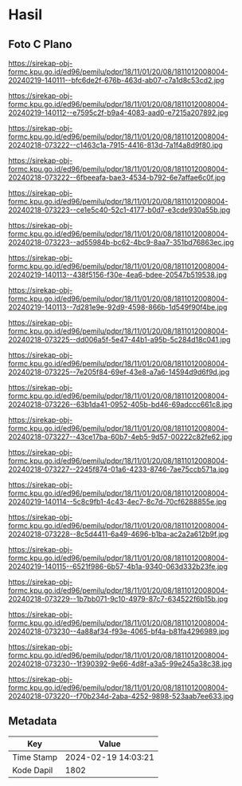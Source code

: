 # Hasil

## Foto C Plano

https://sirekap-obj-formc.kpu.go.id/ed96/pemilu/pdpr/18/11/01/20/08/1811012008004-20240219-140111--bfc6de2f-676b-463d-ab07-c7a1d8c53cd2.jpg

https://sirekap-obj-formc.kpu.go.id/ed96/pemilu/pdpr/18/11/01/20/08/1811012008004-20240219-140112--e7595c2f-b9a4-4083-aad0-e7215a207892.jpg

https://sirekap-obj-formc.kpu.go.id/ed96/pemilu/pdpr/18/11/01/20/08/1811012008004-20240218-073222--c1463c1a-7915-4416-813d-7a1f4a8d9f80.jpg

https://sirekap-obj-formc.kpu.go.id/ed96/pemilu/pdpr/18/11/01/20/08/1811012008004-20240218-073222--6fbeeafa-bae3-4534-b792-6e7affae6c0f.jpg

https://sirekap-obj-formc.kpu.go.id/ed96/pemilu/pdpr/18/11/01/20/08/1811012008004-20240218-073223--ce1e5c40-52c1-4177-b0d7-e3cde930a55b.jpg

https://sirekap-obj-formc.kpu.go.id/ed96/pemilu/pdpr/18/11/01/20/08/1811012008004-20240218-073223--ad55984b-bc62-4bc9-8aa7-351bd76863ec.jpg

https://sirekap-obj-formc.kpu.go.id/ed96/pemilu/pdpr/18/11/01/20/08/1811012008004-20240219-140113--438f5156-f30e-4ea6-bdee-20547b519538.jpg

https://sirekap-obj-formc.kpu.go.id/ed96/pemilu/pdpr/18/11/01/20/08/1811012008004-20240219-140113--7d281e9e-92d9-4598-866b-1d549f90f4be.jpg

https://sirekap-obj-formc.kpu.go.id/ed96/pemilu/pdpr/18/11/01/20/08/1811012008004-20240218-073225--dd006a5f-5e47-44b1-a95b-5c284d18c041.jpg

https://sirekap-obj-formc.kpu.go.id/ed96/pemilu/pdpr/18/11/01/20/08/1811012008004-20240218-073225--7e205f84-69ef-43e8-a7a6-14594d9d6f9d.jpg

https://sirekap-obj-formc.kpu.go.id/ed96/pemilu/pdpr/18/11/01/20/08/1811012008004-20240218-073226--63b1da41-0952-405b-bd46-69adccc661c8.jpg

https://sirekap-obj-formc.kpu.go.id/ed96/pemilu/pdpr/18/11/01/20/08/1811012008004-20240218-073227--43ce17ba-60b7-4eb5-9d57-00222c82fe62.jpg

https://sirekap-obj-formc.kpu.go.id/ed96/pemilu/pdpr/18/11/01/20/08/1811012008004-20240218-073227--2245f874-01a6-4233-8746-7ae75ccb571a.jpg

https://sirekap-obj-formc.kpu.go.id/ed96/pemilu/pdpr/18/11/01/20/08/1811012008004-20240219-140114--5c8c9fb1-4c43-4ec7-8c7d-70cf6288855e.jpg

https://sirekap-obj-formc.kpu.go.id/ed96/pemilu/pdpr/18/11/01/20/08/1811012008004-20240218-073228--8c5d4411-6a49-4696-b1ba-ac2a2a612b9f.jpg

https://sirekap-obj-formc.kpu.go.id/ed96/pemilu/pdpr/18/11/01/20/08/1811012008004-20240219-140115--6521f986-6b57-4b1a-9340-063d332b23fe.jpg

https://sirekap-obj-formc.kpu.go.id/ed96/pemilu/pdpr/18/11/01/20/08/1811012008004-20240218-073229--1b7bb071-9c10-4979-87c7-634522f6b15b.jpg

https://sirekap-obj-formc.kpu.go.id/ed96/pemilu/pdpr/18/11/01/20/08/1811012008004-20240218-073230--4a88af34-f93e-4065-bf4a-b81fa4296989.jpg

https://sirekap-obj-formc.kpu.go.id/ed96/pemilu/pdpr/18/11/01/20/08/1811012008004-20240218-073230--1f390392-9e66-4d8f-a3a5-99e245a38c38.jpg

https://sirekap-obj-formc.kpu.go.id/ed96/pemilu/pdpr/18/11/01/20/08/1811012008004-20240218-073220--f70b234d-2aba-4252-9898-523aab7ee633.jpg


## Metadata

| Key        | Value               |
| ---------- | ------------------- |
| Time Stamp | 2024-02-19 14:03:21 |
| Kode Dapil | 1802                |



